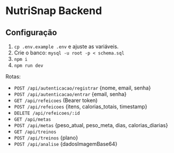 # NutriSnap Backend

## Configuração
1) `cp .env.example .env` e ajuste as variáveis.
2) Crie o banco: `mysql -u root -p < schema.sql`
3) `npm i`
4) `npm run dev`

Rotas:
- `POST /api/autenticacao/registrar` {nome, email, senha}
- `POST /api/autenticacao/entrar` {email, senha}
- `GET /api/refeicoes` (Bearer token)
- `POST /api/refeicoes` {itens, calorias_totais, timestamp}
- `DELETE /api/refeicoes/:id`
- `GET /api/metas`
- `POST /api/metas` {peso_atual, peso_meta, dias, calorias_diarias}
- `GET /api/treinos`
- `POST /api/treinos` {plano}
- `POST /api/analise` {dadosImagemBase64}